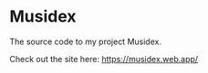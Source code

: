 # Musidex
The source code to my project Musidex.

Check out the site here: https://musidex.web.app/
